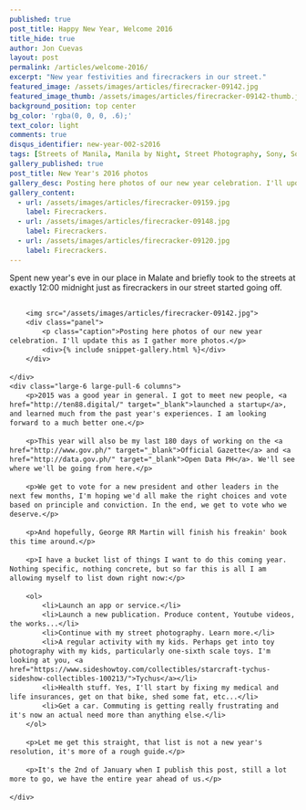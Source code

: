 ```yaml
---
published: true
post_title: Happy New Year, Welcome 2016
title_hide: true
author: Jon Cuevas
layout: post
permalink: /articles/welcome-2016/
excerpt: "New year festivities and firecrackers in our street."
featured_image: /assets/images/articles/firecracker-09142.jpg
featured_image_thumb: /assets/images/articles/firecracker-09142-thumb.jpg
background_position: top center
bg_color: 'rgba(0, 0, 0, .6);'
text_color: light
comments: true
disqus_identifier: new-year-002-s2016
tags: [Streets of Manila, Manila by Night, Street Photography, Sony, Sony A7Sii, Jupiter 37A, Leica, Manila, Photography, Mirrorless, Politics]
gallery_published: true
post_title: New Year's 2016 photos
gallery_desc: Posting here photos of our new year celebration. I'll update this as I gather more photos.
gallery_content:
  - url: /assets/images/articles/firecracker-09159.jpg
    label: Firecrackers.
  - url: /assets/images/articles/firecracker-09148.jpg
    label: Firecrackers.    
  - url: /assets/images/articles/firecracker-09120.jpg
    label: Firecrackers.
---
```


<p class="lead">Spent new year's eve in our place in Malate and briefly took to the streets at exactly 12:00 midnight just as firecrackers in our street started going off.</p>

<div class="row">
	<div class="large-6 large-push-6 columns">
		
		<img src="/assets/images/articles/firecracker-09142.jpg">
		<div class="panel">
			<p class="caption">Posting here photos of our new year celebration. I'll update this as I gather more photos.</p>
			<div>{% include snippet-gallery.html %}</div>
		</div>

	</div>
	<div class="large-6 large-pull-6 columns">
		<p>2015 was a good year in general. I got to meet new people, <a href="http://ten88.digital/" target="_blank">launched a startup</a>, and learned much from the past year's experiences. I am looking forward to a much better one.</p>

		<p>This year will also be my last 180 days of working on the <a href="http://www.gov.ph/" target="_blank">Official Gazette</a> and <a href="http://data.gov.ph/" target="_blank">Open Data PH</a>. We'll see where we'll be going from here.</p>

		<p>We get to vote for a new president and other leaders in the next few months, I'm hoping we'd all make the right choices and vote based on principle and conviction. In the end, we get to vote who we deserve.</p>

		<p>And hopefully, George RR Martin will finish his freakin' book this time around.</p>

		<p>I have a bucket list of things I want to do this coming year. Nothing specific, nothing concrete, but so far this is all I am allowing myself to list down right now:</p>

		<ol>
			<li>Launch an app or service.</li>
			<li>Launch a new publication. Produce content, Youtube videos, the works...</li>
			<li>Continue with my street photography. Learn more.</li>
			<li>A regular activity with my kids. Perhaps get into toy photography with my kids, particularly one-sixth scale toys. I'm looking at you, <a href="https://www.sideshowtoy.com/collectibles/starcraft-tychus-sideshow-collectibles-100213/">Tychus</a></li>
			<li>Health stuff. Yes, I'll start by fixing my medical and life insurances, get on that bike, shed some fat, etc...</li>
			<li>Get a car. Commuting is getting really frustrating and it's now an actual need more than anything else.</li>
		</ol>

		<p>Let me get this straight, that list is not a new year's resolution, it's more of a rough guide.</p>

		<p>It's the 2nd of January when I publish this post, still a lot more to go, we have the entire year ahead of us.</p>

	</div>
</div>




<!-- Taken using a [MC Jupiter-37A 135mm f/3.5 KMZ][6] lens at 1/200s f/4 ISO 6400. [See image on Flickr][1]{:target="_blank"} for EXIF. Posted originally on my [Instagram][2]{:target="_blank"}. -->

[1]: https://www.flickr.com/photos/archondigital/23754507939/
[2]: https://www.instagram.com/p/BACIqktGq3I/
[4]: /topic/manila/
[5]: /topic/sony-a7sii/
[6]: /topic/jupiter-37a/